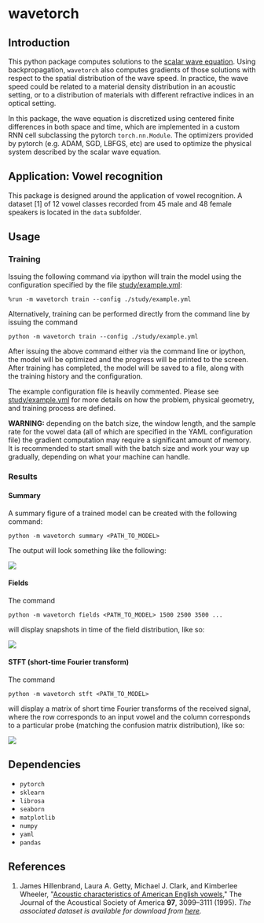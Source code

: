 # wavetorch

## Introduction

This python package computes solutions to the [scalar wave equation](https://en.wikipedia.org/wiki/Wave_equation). Using backpropagation, `wavetorch` also computes gradients of those solutions with respect to the spatial distribution of the wave speed. In practice, the wave speed could be related to a material density distribution in an acoustic setting, or to a distribution of materials with different refractive indices in an optical setting. 

In this package, the wave equation is discretized using centered finite differences in both space and time, which are implemented in a custom RNN cell subclassing the pytorch `torch.nn.Module`. The optimizers provided by pytorch (e.g. ADAM, SGD, LBFGS, etc) are used to optimize the physical system described by the scalar wave equation.

## Application: Vowel recognition

This package is designed around the application of vowel recognition. A dataset [1] of 12 vowel classes recorded from 45 male and 48 female speakers is located in the `data` subfolder.

## Usage

### Training

Issuing the following command via ipython will train the model using the configuration specified by the file [study/example.yml](study/example.yml):
```
%run -m wavetorch train --config ./study/example.yml
```

Alternatively, training can be performed directly from the command line by issuing the command
```
python -m wavetorch train --config ./study/example.yml
```

After issuing the above command either via the command line or ipython, the model will be optimized and the progress will be printed to the screen. After training has completed, the model will be saved to a file, along with the training history and the configuration.

The example configuration file is heavily commented. Please see [study/example.yml](study/example.yml) for more details on how the problem, physical geometry, and training process are defined. 

**WARNING:** depending on the batch size, the window length, and the sample rate for the vowel data (all of which are specified in the YAML configuration file) the gradient computation may require a significant amount of memory. It is recommended to start small with the batch size and work your way up gradually, depending on what your machine can handle.

### Results

#### Summary

A summary figure of a trained model can be created with the following command:
```
python -m wavetorch summary <PATH_TO_MODEL>
```

The output will look something like the following:

![](../master/img/summary.png)

#### Fields

The command
```
python -m wavetorch fields <PATH_TO_MODEL> 1500 2500 3500 ...
```
will display snapshots in time of the field distribution, like so:

![](../master/img/fields.png)

#### STFT (short-time Fourier transform)

The command
```
python -m wavetorch stft <PATH_TO_MODEL>
```
will display a matrix of short time Fourier transforms of the received signal, where the row corresponds to an input vowel and the column corresponds to a particular probe (matching the confusion matrix distribution), like so:

![](../master/img/stft.png)

## Dependencies

* `pytorch`
* `sklearn`
* `librosa`
* `seaborn`
* `matplotlib`
* `numpy`
* `yaml`
* `pandas`

## References

1. James  Hillenbrand,  Laura  A.  Getty,  Michael  J.  Clark, and  Kimberlee  Wheeler,  "[Acoustic  characteristics  of
American English vowels](http://dx.doi.org/%2010.1121/1.411872)," The Journal of the Acoustical Society of America **97**, 3099–3111 (1995). *The associated dataset is available for download from [here](https://homepages.wmich.edu/~hillenbr/voweldata.html).*
